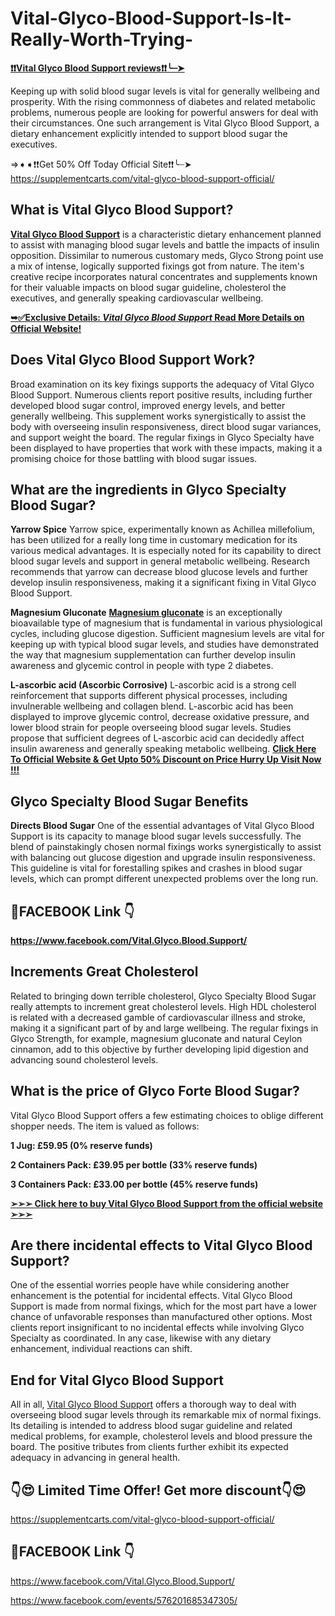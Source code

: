 # Vital-Glyco-Blood-Support-Is-It-Really-Worth-Trying-

**[❗❗Vital Glyco Blood Support reviews❗❗╰┈➤](https://supplementcarts.com/vital-glyco-blood-support-official/)**

Keeping up with solid blood sugar levels is vital for generally wellbeing and prosperity. With the rising commonness of diabetes and related metabolic problems, numerous people are looking for powerful answers for deal with their circumstances. One such arrangement is Vital Glyco Blood Support, a dietary enhancement explicitly intended to support blood sugar the executives. 

⇒➧➧❗❗Get 50% Off Today Official Site❗❗╰┈➤
https://supplementcarts.com/vital-glyco-blood-support-official/

## What is Vital Glyco Blood Support?
**[Vital Glyco Blood Support](https://supplementcarts.com/vital-glyco-blood-support-official/)** is a characteristic dietary enhancement planned to assist with managing blood sugar levels and battle the impacts of insulin opposition. Dissimilar to numerous customary meds, Glyco Strong point use a mix of intense, logically supported fixings got from nature. The item's creative recipe incorporates natural concentrates and supplements known for their valuable impacts on blood sugar guideline, cholesterol the executives, and generally speaking cardiovascular wellbeing.

**[➥✅Exclusive Details: *Vital Glyco Blood Support* Read More Details on Official Website!](https://supplementcarts.com/vital-glyco-blood-support-official/)**

## Does Vital Glyco Blood Support Work?
Broad examination on its key fixings supports the adequacy of Vital Glyco Blood Support. Numerous clients report positive results, including further developed blood sugar control, improved energy levels, and better generally wellbeing. This supplement works synergistically to assist the body with overseeing insulin responsiveness, direct blood sugar variances, and support weight the board. The regular fixings in Glyco Specialty have been displayed to have properties that work with these impacts, making it a promising choice for those battling with blood sugar issues.

## What are the ingredients in Glyco Specialty Blood Sugar?
**Yarrow Spice**
Yarrow spice, experimentally known as Achillea millefolium, has been utilized for a really long time in customary medication for its various medical advantages. It is especially noted for its capability to direct blood sugar levels and support in general metabolic wellbeing. Research recommends that yarrow can decrease blood glucose levels and further develop insulin responsiveness, making it a significant fixing in Vital Glyco Blood Support.

**Magnesium Gluconate**
**[Magnesium gluconate](https://supplementcarts.com/vital-glyco-blood-support-official/)** is an exceptionally bioavailable type of magnesium that is fundamental in various physiological cycles, including glucose digestion. Sufficient magnesium levels are vital for keeping up with typical blood sugar levels, and studies have demonstrated the way that magnesium supplementation can further develop insulin awareness and glycemic control in people with type 2 diabetes.

**L-ascorbic acid (Ascorbic Corrosive)**
L-ascorbic acid is a strong cell reinforcement that supports different physical processes, including invulnerable wellbeing and collagen blend. L-ascorbic acid has been displayed to improve glycemic control, decrease oxidative pressure, and lower blood strain for people overseeing blood sugar levels. Studies propose that sufficient degrees of L-ascorbic acid can decidedly affect insulin awareness and generally speaking metabolic wellbeing. 
**[Click Here To Official Website & Get Upto 50% Discount on Price Hurry Up Visit Now !!!](https://supplementcarts.com/vital-glyco-blood-support-official/)**

## Glyco Specialty Blood Sugar Benefits
**Directs Blood Sugar**
One of the essential advantages of Vital Glyco Blood Support is its capacity to manage blood sugar levels successfully. The blend of painstakingly chosen normal fixings works synergistically to assist with balancing out glucose digestion and upgrade insulin responsiveness. This guideline is vital for forestalling spikes and crashes in blood sugar levels, which can prompt different unexpected problems over the long run.

## 💑FACEBOOK Link 👇

**https://www.facebook.com/Vital.Glyco.Blood.Support/**

## Increments Great Cholesterol
Related to bringing down terrible cholesterol, Glyco Specialty Blood Sugar really attempts to increment great cholesterol levels. High HDL cholesterol is related with a decreased gamble of cardiovascular illness and stroke, making it a significant part of by and large wellbeing. The regular fixings in Glyco Strength, for example, magnesium gluconate and natural Ceylon cinnamon, add to this objective by further developing lipid digestion and advancing sound cholesterol levels.

## What is the price of Glyco Forte Blood Sugar?
Vital Glyco Blood Support offers a few estimating choices to oblige different shopper needs. The item is valued as follows:

**1 Jug: £59.95 (0% reserve funds)**

**2 Containers Pack: £39.95 per bottle (33% reserve funds)**

**3 Containers Pack: £33.00 per bottle (45% reserve funds)**

**[➢➢➢ Click here to buy Vital Glyco Blood Support from the official website ➢➢➢](https://supplementcarts.com/vital-glyco-blood-support-official/)**

## Are there incidental effects to Vital Glyco Blood Support?
One of the essential worries people have while considering another enhancement is the potential for incidental effects. Vital Glyco Blood Support is made from normal fixings, which for the most part have a lower chance of unfavorable responses than manufactured other options. Most clients report insignificant to no incidental effects while involving Glyco Specialty as coordinated. In any case, likewise with any dietary enhancement, individual reactions can shift.


## End for Vital Glyco Blood Support
All in all, [Vital Glyco Blood Support](https://supplementcarts.com/vital-glyco-blood-support-official/) offers a thorough way to deal with overseeing blood sugar levels through its remarkable mix of normal fixings. Its detailing is intended to address blood sugar guideline and related medical problems, for example, cholesterol levels and blood pressure the board. The positive tributes from clients further exhibit its expected adequacy in advancing in general health.


## 👇😍 Limited Time Offer! Get more discount👇😍

https://supplementcarts.com/vital-glyco-blood-support-official/

## 💑FACEBOOK Link 👇

https://www.facebook.com/Vital.Glyco.Blood.Support/

https://www.facebook.com/events/576201685347305/
